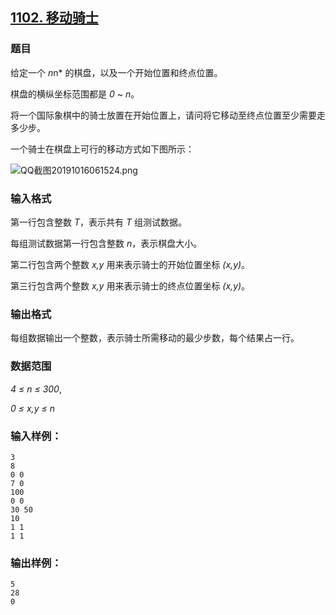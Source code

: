 ## [1102. 移动骑士](https://www.acwing.com/problem/content/1104/)

### 题目

给定一个 *n*n* 的棋盘，以及一个开始位置和终点位置。

棋盘的横纵坐标范围都是 *0 ~ n*。

将一个国际象棋中的骑士放置在开始位置上，请问将它移动至终点位置至少需要走多少步。

一个骑士在棋盘上可行的移动方式如下图所示：

 ![QQ截图20191016061524.png](https://cdn.acwing.com/media/article/image/2019/10/16/19_6b7ff352ef-QQ截图20191016061524.png)

### 输入格式

第一行包含整数 *T*，表示共有 *T* 组测试数据。

每组测试数据第一行包含整数 *n*，表示棋盘大小。

第二行包含两个整数 *x,y* 用来表示骑士的开始位置坐标 *(x,y)*。

第三行包含两个整数 *x,y* 用来表示骑士的终点位置坐标 *(x,y)*。

### 输出格式

每组数据输出一个整数，表示骑士所需移动的最少步数，每个结果占一行。

### 数据范围

*4 ≤ n ≤ 300*,

*0 ≤ x,y ≤ n*

### 输入样例：

```
3
8
0 0
7 0
100
0 0
30 50
10
1 1
1 1
```

### 输出样例：

```
5
28
0
```
